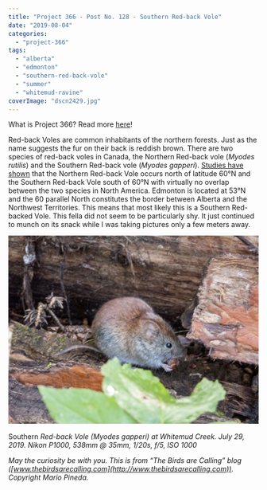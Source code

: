 ```yaml
---
title: "Project 366 - Post No. 128 - Southern Red-back Vole"
date: "2019-08-04"
categories: 
  - "project-366"
tags: 
  - "alberta"
  - "edmonton"
  - "southern-red-back-vole"
  - "summer"
  - "whitemud-ravine"
coverImage: "dscn2429.jpg"
---
```


What is Project 366? Read more [here](https://thebirdsarecalling.com/2019/03/29/project-366/)!

Red-back Voles are common inhabitants of the northern forests. Just as the name suggests the fur on their back is reddish brown. There are two species of red-back voles in Canada, the Northern Red-back vole (_Myodes rutilis_) and the Southern Red-back vole (_Myodes gapperi_). [Studies have shown](https://www.zoology.ubc.ca/~krebs/papers/263.pdf) that the Northern Red-back Vole occurs north of latitude 60°N and the Southern Red-back Vole south of 60°N with virtually no overlap between the two species in North America. Edmonton is located at 53°N and the 60 parallel North constitutes the border between Alberta and the Northwest Territories. This means that most likely this is a Southern Red-backed Vole. This fella did not seem to be particularly shy. It just continued to munch on its snack while I was taking pictures only a few meters away.

![](images/dscn2429.jpg)

Southern _Red-back Vole (Myodes gapperi) at Whitemud Creek. July 29, 2019. Nikon P1000, 538mm @ 35mm, 1/20s, f/5, ISO 1000_

_May the curiosity be with you. This is from “The Birds are Calling” blog ([www.thebirdsarecalling.com](http://www.thebirdsarecalling.com)). Copyright Mario Pineda._
